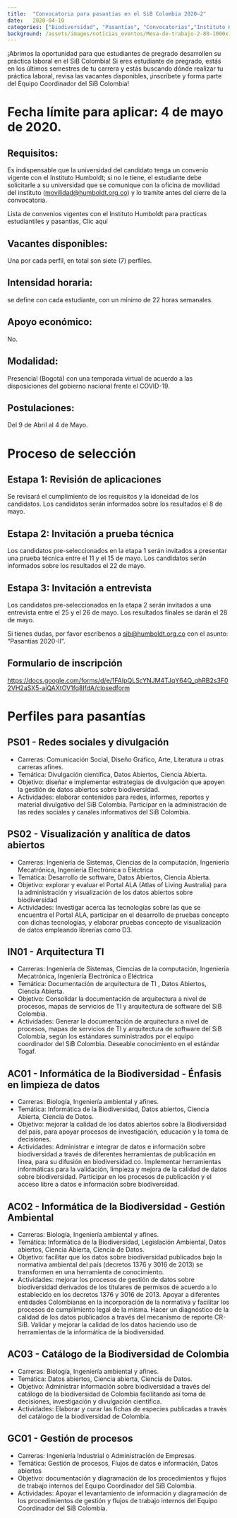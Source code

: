 ```yaml
---
title:  "Convocatoria para pasantías en el SiB Colombia 2020–2"
date:   2020-04-10
categories: ["Biodiversidad", "Pasantías", "Convocatorias","Instituto Humboldt", "2020"]
background: /assets/images/noticias_eventos/Mesa-de-trabajo-2-80-1000x1000.jpg
---
```


¡Abrimos la oportunidad para que estudiantes de pregrado desarrollen su práctica laboral en el SiB Colombia!
Si eres estudiante de pregrado, estás en los últimos semestres de tu carrera y estás buscando dónde realizar tu práctica laboral, revisa las vacantes disponibles, ¡inscríbete y forma parte del Equipo Coordinador del SiB Colombia!

# Fecha límite para aplicar: 4 de mayo de 2020.
## Requisitos:  

Es indispensable que la universidad del candidato tenga un convenio vigente con el Instituto Humboldt;  si no le tiene, el estudiante debe solicitarle a su universidad que se comunique con la oficina de movilidad del instituto (movilidad@humboldt.org.co)  y lo tramite antes del cierre de la convocatoria.

Lista de convenios vigentes con el Instituto Humboldt para practicas estudiantiles y pasantías, Clic aquí

## Vacantes disponibles: 
Una por cada perfil, en total son siete (7) perfiles.
## Intensidad horaria:  
se define con cada estudiante, con un mínimo de 22 horas semanales.
## Apoyo económico:  
No.
## Modalidad:   
Presencial (Bogotá) con una temporada virtual de acuerdo a las disposiciones del gobierno nacional frente el COVID-19.
## Postulaciones:   
Del 9 de Abril al 4 de Mayo.

# Proceso de selección 
## Estapa 1: Revisión de aplicaciones  
Se revisará el cumplimiento de los requisitos y la idoneidad de los candidatos. Los candidatos serán informados sobre los resultados el  8  de mayo.

## Estapa 2: Invitación a prueba técnica 
Los candidatos pre-seleccionados en la etapa 1 serán invitados a presentar una prueba técnica  entre el 11 y el 15 de mayo. Los candidatos serán informados sobre los resultados el  22 de mayo.

## Estapa 3: Invitación a entrevista 
Los candidatos pre-seleccionados en la etapa 2 serán invitados a una entrevista entre el 25 y el 26 de mayo. Los resultados finales se darán el  28 de mayo.

Si tienes dudas, por favor escríbenos a sib@humboldt.org.co con el asunto: “Pasantías 2020-II”.

## Formulario de inscripción
https://docs.google.com/forms/d/e/1FAIpQLScYNJM4TJqY64Q_qhRB2s3F02VH2aSX5-aiQAXtOV1fq8lfdA/closedform

# Perfiles para pasantías

## PS01 - Redes sociales y divulgación

- Carreras: Comunicación Social, Diseño Gráfico, Arte, Literatura u otras carreras afines.
- Temática: Divulgación científica, Datos Abiertos, Ciencia Abierta.
- Objetivo: diseñar e implementar estrategias de divulgación que apoyen la gestión de datos abiertos sobre biodiversidad.
- Actividades: elaborar contenidos para redes,  informes, reportes y material divulgativo del SiB Colombia. Participar en la administración de las redes sociales y canales informativos del SiB Colombia.

## PS02 - Visualización y analítica de datos abiertos

- Carreras: Ingeniería de Sistemas, Ciencias de la computación, Ingeniería Mecatrónica, Ingeniería Electrónica o Eléctrica
- Temática: Desarrollo de software, Datos Abiertos, Ciencia Abierta.
- Objetivo: explorar y evaluar el Portal ALA (Atlas of Living Australia) para la administración y visualización de los datos abiertos sobre biodiversidad 
- Actividades: Investigar acerca las tecnologías sobre las que se encuentra el Portal ALA, participar en el desarrollo de pruebas concepto con dichas tecnologías, y elaborar pruebas concepto de visualización de datos empleando librerías como D3.

## IN01 - Arquitectura TI

- Carreras: Ingeniería de Sistemas, Ciencias de la computación, Ingeniería Mecatrónica, Ingeniería Electrónica o Eléctrica
- Temática: Documentación de arquitectura de TI , Datos Abiertos, Ciencia Abierta.
- Objetivo: Consolidar la documentación de arquitectura a nivel de procesos, mapas de servicios de TI y arquitectura de software del SiB Colombia.  
- Actividades: Generar la documentación de arquitectura a nivel de procesos, mapas de servicios de TI y arquitectura de software del SiB Colombia, según los estándares suministrados por el equipo coordinador del SiB Colombia. Deseable conocimiento en el estándar Togaf.


## AC01 - Informática de la Biodiversidad - Énfasis en limpieza de datos

- Carreras: Biología, Ingeniería ambiental y afines.
- Temática: Informática de la Biodiversidad, Datos abiertos, Ciencia Abierta, Ciencia de Datos.
- Objetivo: mejorar la calidad de los datos abiertos sobre la Biodiversidad del país, para apoyar procesos de investigación, educación y la toma de decisiones.
- Actividades: Administrar e integrar de datos e información sobre biodiversidad a través de diferentes herramientas de publicación en línea, para su difusión en biodiversidad.co. Implementar herramientas informáticas para la validación, limpieza y mejora de la calidad de datos sobre biodiversidad. Participar en los procesos de publicación y el acceso libre a datos e información sobre biodiversidad.

## AC02 - Informática de la Biodiversidad - Gestión Ambiental

- Carreras: Biología, Ingeniería ambiental y afines.
- Temática: Informática de la Biodiversidad, Legislación Ambiental, Datos abiertos, Ciencia Abierta, Ciencia de Datos.
- Objetivo:  facilitar que los datos sobre biodiversidad publicados bajo la normativa ambiental del país (decretos 1376 y 3016 de 2013) se transformen en una herramienta de conocimiento.
- Actividades: mejorar los procesos de gestión de datos sobre biodiversidad derivados de los titulares de permisos de acuerdo a lo establecido en los decretos 1376 y 3016 de 2013. Apoyar a diferentes entidades Colombianas en la incorporación de la normativa y facilitar los procesos de cumplimiento legal de la misma. Hacer un diagnóstico de la calidad de los datos publicados a través del mecanismo de reporte CR-SiB. Validar y mejorar la calidad de los datos haciendo uso de herramientas de la informática de la biodiversidad.

## AC03 - Catálogo de la Biodiversidad de Colombia

- Carreras: Biología, Ingeniería ambiental y afines.
- Temática: Datos abiertos, Ciencia abierta, Ciencia de Datos.
- Objetivo: Administrar información sobre biodiversidad a través del catálogo de la biodiversidad de Colombia facilitando así toma de decisiones, investigación y divulgación científica.
- Actividades: Elaborar y curar las fichas de especies publicadas a través del catálogo de la biodiversidad de Colombia.

## GC01 - Gestión de procesos

- Carreras: Ingeniería Industrial o Administración de Empresas.
- Temática: Gestión de procesos, Flujos de datos e información,  Datos abiertos
- Objetivo: documentación y diagramación de los procedimientos y flujos de trabajo internos del Equipo Coordinador del SiB Colombia.
- Actividades: Apoyar el levantamiento  de información y diagramación de los procedimientos de gestión y flujos de trabajo internos del Equipo Coordinador del SiB Colombia.


